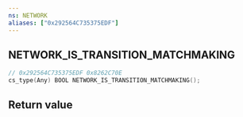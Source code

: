 ```yaml
---
ns: NETWORK
aliases: ["0x292564C735375EDF"]
---
```

## NETWORK_IS_TRANSITION_MATCHMAKING

```c
// 0x292564C735375EDF 0x8262C70E
cs_type(Any) BOOL NETWORK_IS_TRANSITION_MATCHMAKING();
```

## Return value
